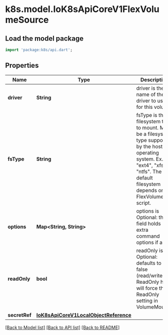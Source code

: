 # k8s.model.IoK8sApiCoreV1FlexVolumeSource

## Load the model package
```dart
import 'package:k8s/api.dart';
```

## Properties
Name | Type | Description | Notes
------------ | ------------- | ------------- | -------------
**driver** | **String** | driver is the name of the driver to use for this volume. | 
**fsType** | **String** | fsType is the filesystem type to mount. Must be a filesystem type supported by the host operating system. Ex. \"ext4\", \"xfs\", \"ntfs\". The default filesystem depends on FlexVolume script. | [optional] 
**options** | **Map<String, String>** | options is Optional: this field holds extra command options if any. | [optional] [default to const {}]
**readOnly** | **bool** | readOnly is Optional: defaults to false (read/write). ReadOnly here will force the ReadOnly setting in VolumeMounts. | [optional] 
**secretRef** | [**IoK8sApiCoreV1LocalObjectReference**](IoK8sApiCoreV1LocalObjectReference.md) |  | [optional] 

[[Back to Model list]](../README.md#documentation-for-models) [[Back to API list]](../README.md#documentation-for-api-endpoints) [[Back to README]](../README.md)


